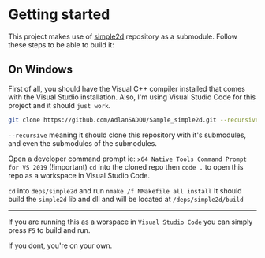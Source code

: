 # Getting started

This project makes use of [simple2d](https://github.com/simple2d/simple2d) repository as a submodule.
Follow these steps to be able to build it:

## On Windows

First of all, you should have the Visual C++ compiler installed that comes with the Visual Studio installation.
Also, I'm using Visual Studio Code for this project and it should `just work`.



```bash
git clone https://github.com/AdlanSADOU/Sample_simple2d.git --recursive
```
 `--recursive` meaning it should clone this repository with it's submodules, and even the submodules of the submodules.

Open a developer command prompt ie: `x64 Native Tools Command Prompt for VS 2019` (!important)
`cd` into the cloned repo then `code .` to open this repo as a workspace in Visual Studio Code.

`cd` into `deps/simple2d` and run `nmake /f NMakefile all install`
It should build the `simple2d` lib and dll and will be located at `/deps/simple2d/build`

---

If you are running this as a worspace in `Visual Studio Code` you can simply press `F5` to build and run.

If you dont, you're on your own.